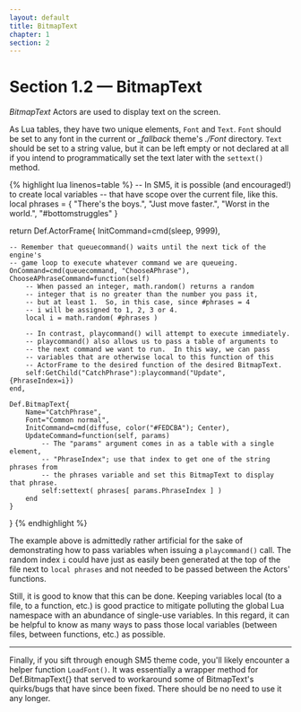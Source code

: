```yaml
---
layout: default
title: BitmapText
chapter: 1
section: 2
---
```



# Section 1.2 &mdash; BitmapText

*BitmapText* Actors are used to display text on the screen.

As Lua tables, they have two unique elements, `Font` and `Text`.  `Font` should be set to any font in the current or *_fallback* theme's *./Font* directory. `Text` should be set to a string value, but it can be left empty or not declared at all if you intend to programmatically set the text later with the `settext()` method.


{% highlight lua linenos=table %}
-- In SM5, it is possible (and encouraged!) to create local variables
-- that have scope over the current file, like this.
local phrases = {
	"There's the boys.",
	"Just move faster.",
	"Worst in the world.",
	"#bottomstruggles"
}

return Def.ActorFrame{
	InitCommand=cmd(sleep, 9999),

	-- Remember that queuecommand() waits until the next tick of the engine's
	-- game loop to execute whatever command we are queueing.
	OnCommand=cmd(queuecommand, "ChooseAPhrase"),
	ChooseAPhraseCommand=function(self)
		-- When passed an integer, math.random() returns a random
		-- integer that is no greater than the number you pass it,
		-- but at least 1.  So, in this case, since #phrases = 4
		-- i will be assigned to 1, 2, 3 or 4.
		local i = math.random( #phrases )

		-- In contrast, playcommand() will attempt to execute immediately.
		-- playcommand() also allows us to pass a table of arguments to
		-- the next command we want to run.  In this way, we can pass
		-- variables that are otherwise local to this function of this
		-- ActorFrame to the desired function of the desired BitmapText.
		self:GetChild("CatchPhrase"):playcommand("Update", {PhraseIndex=i})
	end,

	Def.BitmapText{
		Name="CatchPhrase",
		Font="Common normal",
		InitCommand=cmd(diffuse, color("#FEDCBA"); Center),
		UpdateCommand=function(self, params)
			-- The "params" argument comes in as a table with a single element,
			-- "PhraseIndex"; use that index to get one of the string phrases from
			-- the phrases variable and set this BitmapText to display that phrase.
			self:settext( phrases[ params.PhraseIndex ] )
		end
	}
}
{% endhighlight %}

The example above is admittedly rather artificial for the sake of demonstrating how to pass variables when issuing a `playcommand()` call.  The random index `i` could have just as easily been generated at the top of the file next to `local phrases` and not needed to be passed between the Actors' functions.

Still, it is good to know that this can be done.  Keeping variables local (to a file, to a function, etc.) is good practice to mitigate polluting the global Lua namespace with an abundance of single-use variables.  In this regard, it can be helpful to know as many ways to pass those local variables (between files, between functions, etc.) as possible.

<hr>

Finally, if you sift through enough SM5 theme code, you'll likely encounter a helper function `LoadFont()`.  It was essentially a wrapper method for Def.BitmapText{} that served to workaround some of BitmapText's quirks/bugs that have since been fixed.  There should be no need to use it any longer.